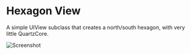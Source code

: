 # Hexagon View

A simple UIView subclass that creates a north/south hexagon, with very little QuartzCore.

![Screenshot](https://raw.github.com/phatblat/Hexagon/master/example.png "Blue hexagon")
